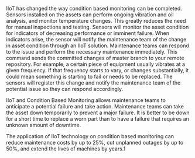 IIoT has changed the way condition based monitoring can be completed. Sensors installed on the assets can perform ongoing vibration and oil analysis, and monitor temperature changes. This greatly reduces the need for manual inspections and testing. Sensors will monitor the asset condition for indicators of decreasing performance or imminent failure. When indicators arise, the sensor will notify the maintenance team of the change in asset condition through an IIoT solution. Maintenance teams can respond to the issue and perform the necessary maintenance immediately.
This command sends the committed changes of master branch to your remote repository.
For example, a certain piece of equipment usually vibrates at a given frequency. If that frequency starts to vary, or changes substantially, it could mean something is starting to fail or needs to be replaced. The sensors will register this change and notify the maintenance team of the potential issue so they can respond accordingly.

IIoT and Condition Based Monitoring allows maintenance teams to anticipate a potential failure and take action. Maintenance teams can take the asset down temporarily to prevent a major failure. It is better to be down for a short time to replace a worn part than to have a failure that requires an unknown amount of downtime.

The application of IIoT technology on condition based monitoring can reduce maintenance costs by up to 25%, cut unplanned outages by up to 50%, and extend the lives of machines by years.1



